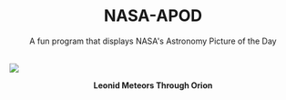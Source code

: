 <div align="center">
  <h1>
    NASA-APOD
  </h1>
</div>
  
<div align="center">
  A fun program that displays NASA's Astronomy Picture of the Day
</div>

<br>

![](https://apod.nasa.gov/apod/image/2211/Leonids2022_Hongyang_2880.jpg)

<p align = "center">
  <b>Leonid Meteors Through Orion</b>
</p>
